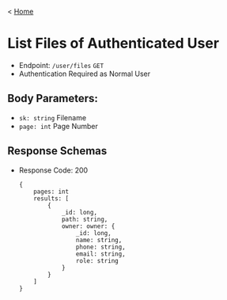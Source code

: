 < [Home](../../../BackendAPIs.md)
# List Files of Authenticated User
- Endpoint: `/user/files` `GET`
- Authentication Required as Normal User
## Body Parameters:
- `sk: string` Filename
- `page: int` Page Number
## Response Schemas
- Response Code: 200
    ```
    {
        pages: int
        results: [
            {
                _id: long,
                path: string,
                owner: owner: {
                    _id: long,
                    name: string,
                    phone: string,
                    email: string,
                    role: string
                }
            }
        ]
    }
    ```